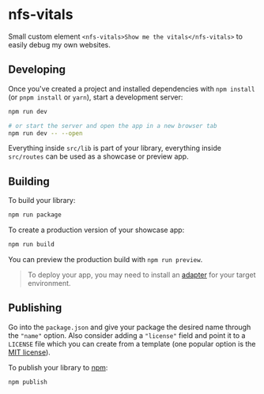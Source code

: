# nfs-vitals

Small custom element `<nfs-vitals>Show me the vitals</nfs-vitals>` to easily debug my own websites.

## Developing

Once you've created a project and installed dependencies with `npm install` (or `pnpm install` or `yarn`), start a development server:

```bash
npm run dev

# or start the server and open the app in a new browser tab
npm run dev -- --open
```

Everything inside `src/lib` is part of your library, everything inside `src/routes` can be used as a showcase or preview app.

## Building

To build your library:

```bash
npm run package
```

To create a production version of your showcase app:

```bash
npm run build
```

You can preview the production build with `npm run preview`.

> To deploy your app, you may need to install an [adapter](https://kit.svelte.dev/docs/adapters) for your target environment.

## Publishing

Go into the `package.json` and give your package the desired name through the `"name"` option. Also consider adding a `"license"` field and point it to a `LICENSE` file which you can create from a template (one popular option is the [MIT license](https://opensource.org/license/mit/)).

To publish your library to [npm](https://www.npmjs.com):

```bash
npm publish
```
